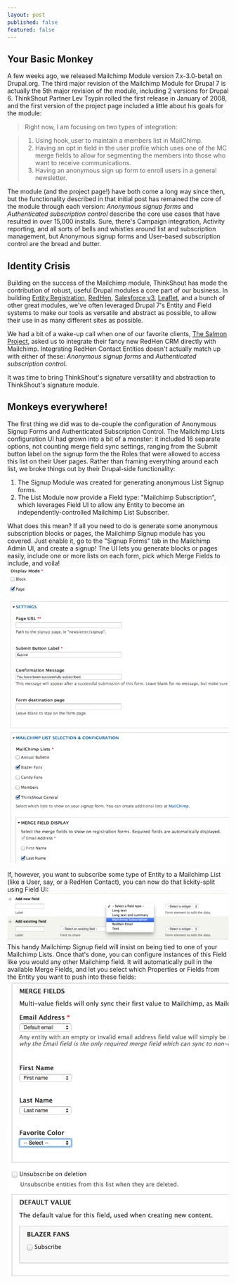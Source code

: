 ```yaml
---
layout: post
published: false
featured: false
---
```


## Your Basic Monkey

A few weeks ago, we released Mailchimp Module version 7.x-3.0-beta1 on Drupal.org. The third major revision of the Mailchimp Module for Drupal 7 is actually the 5th major revision of the module, including 2 versions for Drupal 6. ThinkShout Partner Lev Tsypin rolled the first release in January of 2008, and the first version of the project page included a little about his goals for the module:
> Right now, I am focusing on two types of integration:

> 1. Using hook_user to maintain a members list in MailChimp.
> 2. Having an opt in field in the user profile which uses one of the MC merge fields to allow for segmenting the members into those who want to receive communications.
> 3. Having an anonymous sign up form to enroll users in a general newsletter.

The module (and the project page!) have both come a long way since then, but the functionality described in that initial post has remained the core of the module through each version: _Anonymous signup forms_ and _Authenticated subscription control_ describe the core use cases that have resulted in over 15,000 installs. Sure, there's Campaign integration, Activity reporting, and all sorts of bells and whistles around list and subscription management, but Anonymous signup forms and User-based subscription control are the bread and butter.

## Identity Crisis

Building on the success of the Mailchimp module, ThinkShout has mode the contribution of robust, useful Drupal modules a core part of our business. In building [Entity Registration](https://drupal.org/project/registration), [RedHen](https://drupal.org/project/redhen), [Salesforce v3](https://drupal.org/project/salesforce), [Leaflet](https://drupal.org/project/leaflet), and a bunch of other great modules, we've often leveraged Drupal 7's Entity and Field systems to make our tools as versatile and abstract as possible, to allow their use in as many different sites as possible.

We had a bit of a wake-up call when one of our favorite clients, [The Salmon Project](http://www.salmonlove.com/), asked us to integrate their fancy new RedHen CRM directly with Mailchimp. Integrating RedHen Contact Entities doesn't actually match up with either of these: _Anonymous signup forms_ and _Authenticated subscription control_.

It was time to bring ThinkShout's signature versatility and abstraction to ThinkShout's signature module.

## Monkeys everywhere!

The first thing we did was to de-couple the configuration of Anonymous Signup Forms and Authenticated Subscription Control. The Mailchimp Lists configuration UI had grown into a bit of a monster: it included 16 separate options, not counting merge field sync settings, ranging from the Submit button label on the signup form the the Roles that were allowed to access this list on their User pages. Rather than framing everything around each list, we broke things out by their Drupal-side functionality:

1. The Signup Module was created for generating anonymous List Signup forms.
2. The List Module now provide a Field type: "Mailchimp Subscription", which leverages Field UI to allow any Entity to become an independently-controlled Mailchimp List Subscriber.

What does this mean? If all you need to do is generate some anonymous subscription blocks or pages, the Mailchimp Signup module has you covered. Just enable it, go to the "Signup Forms" tab in the Mailchimp Admin UI, and create a signup! The UI lets you generate blocks or pages easily, include one or more lists on each form, pick which Merge Fields to include, and voila!
![signup_ui.png](/assets/images/blog/signup_ui.png)

If, however, you want to subscribe some type of Entity to a Mailchimp List (like a User, say, or a RedHen Contact), you can now do that lickity-split using Field UI:
![field_type.png](/assets/images/blog/field_type.png)
This handy Mailchimp Signup field will insist on being tied to one of your Mailchimp Lists. Once that's done, you can configure instances of this Field like you would any other Mailchimp field. It will automatically pull in the available Merge Fields, and let you select which Properties or Fields from the Entity you want to push into these fields:
![field_instance_config.png](/assets/images/blog/field_instance_config.png)
